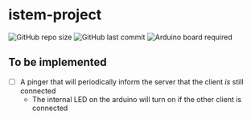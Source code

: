 # istem-project
![GitHub repo size](https://img.shields.io/github/repo-size/aiden2480/istem-project?color=%2300979C&style=for-the-badge) ![GitHub last commit](https://img.shields.io/github/last-commit/aiden2480/istem-project?color=%23E47128&style=for-the-badge) ![Arduino board required](https://img.shields.io/badge/arduino-nodemcu%20esp8266-%23E5AD24?style=for-the-badge)

## To be implemented
- [ ] A pinger that will periodically inform the server that the client *is* still connected
    - The internal LED on the arduino will turn on if the other client is connected
